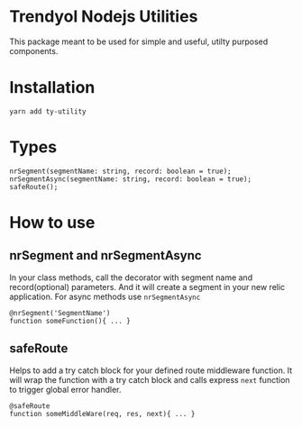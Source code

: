 # Trendyol Nodejs Utilities

This package meant to be used for simple and useful, utilty purposed components.

# Installation

`yarn add ty-utility`

# Types

    nrSegment(segmentName: string, record: boolean = true);
    nrSegmentAsync(segmentName: string, record: boolean = true);
    safeRoute();

# How to use

  ## nrSegment and nrSegmentAsync
  
  In your class methods, call the decorator with segment name and record(optional) parameters. And it will create a segment in your new relic application. For async methods use <code>nrSegmentAsync</code>

    @nrSegment('SegmentName')
    function someFunction(){ ... }

  ## safeRoute

  Helps to add a try catch block for your defined route middleware function. It will wrap the function with a try catch block and calls express <code>next</code> function to trigger global error handler.

    @safeRoute
    function someMiddleWare(req, res, next){ ... }